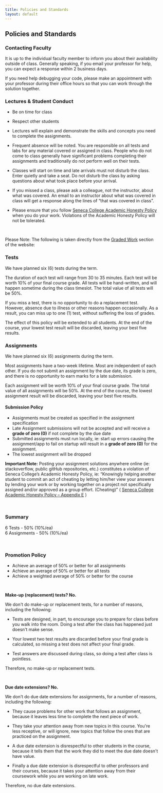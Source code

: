 ```yaml
---
title: Policies and Standards
layout: default
---
```


## Policies and Standards

### Contacting Faculty

It is up to the individual faculty member to inform you about their availability outside of class. Generally speaking, if you email your professor for help, you can expect a response within 2 business days.

If you need help debugging your code, please make an appointment with your professor during their office hours so that you can work through the solution together.

### Lectures & Student Conduct

* Be on time for class

* Respect other students

* Lectures will explain and demonstrate the skills and concepts you need to complete the assignments.

* Frequent absence will be noted. You are responsible on all tests and labs for any material covered or assigned in class. People who do not come to class generally have significant problems completing their assignments and traditionally do not perform well on their tests.

* Classes will start on time and late arrivals must not disturb the class. Enter quietly and take a seat. Do not disturb the class by asking questions about what took place before your arrival.

* If you missed a class, please ask a colleague, not the instructor, about what was covered. An email to an instructor about what was covered in class will get a response along the lines of “that was covered in class”.

* Please ensure that you follow <a href="https://ict.senecacollege.ca/students/academic-honesty-policy">Seneca College Academic Honesty Policy</a> when you do your work. Violations of the Academic Honesty Policy will not be tolerated.

<br>

Please Note: The following is taken directly from the <a href="/web422/graded-work">Graded Work</a> section of the website:

### Tests

We have planned six (6) tests during the term.

The duration of each test will range from 30 to 35 minutes. Each test will be worth 10% of your final course grade. All tests will be hand-written, and will happen sometime during the class timeslot. The total value of all tests will be 50%.

If you miss a test, there is no opportunity to do a replacement test. However, absence due to illness or other reasons happen occasionally. As a result, you can miss up to one (1) test, without suffering the loss of grades.

The effect of this policy will be extended to all students. At the end of the course, your lowest test result will be discarded, leaving your best five results.

### Assignments

We have planned six (6) assignments during the term.

Most assignments have a two-week lifetime. Most are independent of each other. If you do not submit an assignment by the due date, its grade is zero, and there is no opportunity to earn marks for a late submission.

Each assignment will be worth 10% of your final course grade. The total value of all assignments will be 50%. At the end of the course, the lowest assignment result will be discarded, leaving your best five results.

#### Submission Policy

* Assignments must be created as specified in the assignment specification
* Late Assignment submissions will not be accepted and will receive a **grade of zero (0)** if not complete by the due date
* Submitted assignments must run locally, ie: start up errors causing the assignment/app to fail on startup will result in a **grade of zero (0)** for the assignment.
* The lowest assignment will be dropped

**Important Note:** Posting your assignment solutions anywhere online (ie: stackoverflow, public gitHub repositories, etc.) constitutes a violation of Seneca College’s Academic Honesty Policy, ie:
“Knowingly helping another student to commit an act of cheating by letting him/her view your answers by lending your work or by working together on a project not specifically assigned and/or approved as a group effort. (Cheating)” ( [Seneca College Academic Honesty Policy – Appendix E](http://www.senecacollege.ca/academic-policy/appe.html) )

<br />

### Summary

6 Tests - 50% (10%/ea)<br>
6 Assignments - 50% (10%/ea)  

<br>

### Promotion Policy

* Achieve an average of 50% or better for all assignments
*	Achieve an average of 50% or better for all tests
*	Achieve a weighted average of 50% or better for the course

<br>

**Make-up (replacement) tests? No.**

We don't do make-up or replacement tests, for a number of reasons, including the following:

* Tests are designed, in part, to encourage you to prepare for class before you walk into the room. Doing a test after the class has happened just doesn't make sense.

* Your lowest two test results are discarded before your final grade is calculated, so missing a test does not affect your final grade.

* Test answers are discussed during class, so doing a test after class is pointless.

Therefore, no make-up or replacement tests. 

<br>

**Due date extensions? No.**

We don't do due date extensions for assignments, for a number of reasons, including the following:

* They cause problems for other work that follows an assignment, because it leaves less time to complete the next piece of work.

* They take your attention away from new topics in this course. You're less receptive, or will ignore, new topics that follow the ones that are practiced on the assignment.

* A due date extension is disrespectful to other students in the course, because it tells them that the work they did to meet the due date doesn't have value.

* Finally a due date extension is disrespectful to other professors and their courses, because it takes your attention away from their coursework while you are working on late work.

Therefore, no due date extensions.
